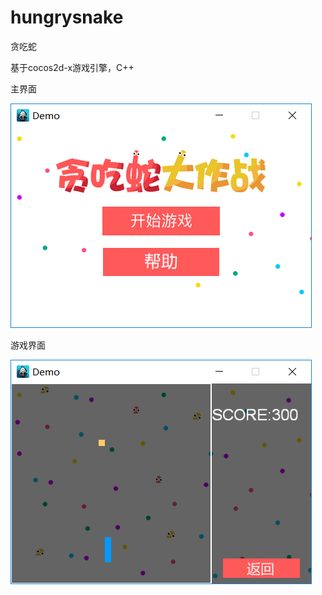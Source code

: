 # hungrysnake
贪吃蛇

基于cocos2d-x游戏引擎，C++

主界面

![image](readmeres/main.png)


游戏界面


![image](readmeres/game.png)
